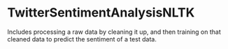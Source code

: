 # TwitterSentimentAnalysisNLTK
Includes processing a raw data by cleaning it up, and then training on that cleaned data to predict the sentiment of a test data.
